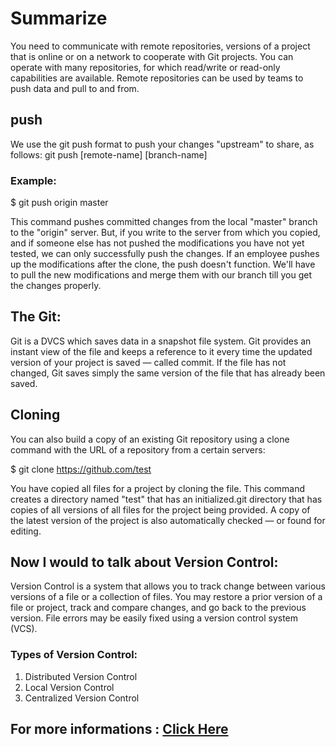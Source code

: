 # Summarize

You need to communicate with remote repositories, versions of a project that is online or on a network to cooperate with Git projects. You can operate with many repositories, for which read/write or read-only capabilities are available. Remote repositories can be used by teams to push data and pull to and from.

## push
We use the git push format to push your changes "upstream" to share, as follows:
git push [remote-name] [branch-name]

### Example:

$ git push origin master

This command pushes committed changes from the local "master" branch to the "origin" server.
But, if you write to the server from which you copied, and if someone else has not pushed the modifications you have not yet tested, we can only successfully push the changes. If an employee pushes up the modifications after the clone, the push doesn't function. We'll have to pull the new modifications and merge them with our branch till you get the changes properly. 

## The Git: 

Git is a DVCS which saves data in a snapshot file system. Git provides an instant view of the file and keeps a reference to it every time the updated version of your project is saved — called commit. If the file has not changed, Git saves simply the same version of the file that has already been saved.

## Cloning
You can also build a copy of an existing Git repository using a clone command with the URL of a repository from a certain servers:

$ git clone https://github.com/test

You have copied all files for a project by cloning the file. This command creates a directory named "test" that has an initialized.git directory that has copies of all versions of all files for the project being provided. A copy of the latest version of the project is also automatically checked — or found for editing.

## Now I would to talk about Version Control:

Version Control is a system that allows you to track change between various versions of a file or a collection of files. You may restore a prior version of a file or project, track and compare changes, and go back to the previous version. File errors may be easily fixed using a version control system (VCS).

### Types of Version Control: 
1. Distributed Version Control
2. Local Version Control
3. Centralized Version Control

## For more informations : [Click Here](https://blog.udemy.com/git-tutorial-a-comprehensive-guide/#7)

